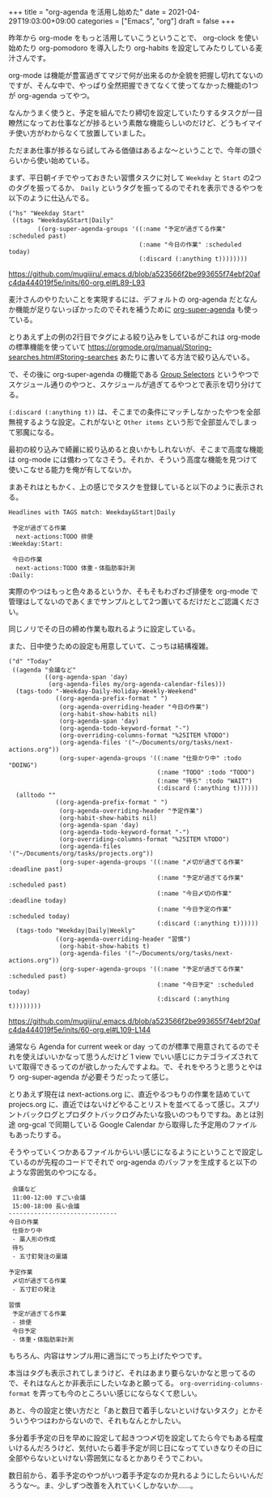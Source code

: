+++
title = "org-agenda を活用し始めた"
date = 2021-04-29T19:03:00+09:00
categories = ["Emacs", "org"]
draft = false
+++

昨年から org-mode をもっと活用していこうということで、
org-clock を使い始めたり org-pomodoro を導入したり org-habits を設定してみたりしている麦汁さんです。

org-mode は機能が豊富過ぎてマジで何が出来るのか全貌を把握し切れてないのですが、そんな中で、やっぱり全然把握できてなくて使ってなかった機能の1つが org-agenda ってやつ。

なんかうまく使うと、予定を組んでたり締切を設定していたりするタスクが一目瞭然になってお仕事などが捗るという素敵な機能らしいのだけど、どうもイマイチ使い方がわからなくて放置していました。

ただまあ仕事が捗るなら試してみる価値はあるよな〜ということで、今年の頭ぐらいから使い始めている。

まず、平日朝イチでやっておきたい習慣タスクに対して
`Weekday` と `Start` の2つのタグを振ってるか、
`Daily` というタグを振ってるのでそれを表示できるやつを以下のように仕込んでる。

```emacs-lisp
("hs" "Weekday Start"
 ((tags "Weekday&Start|Daily"
        ((org-super-agenda-groups '((:name "予定が過ぎてる作業" :scheduled past)
                                    (:name "今日の作業" :scheduled today)
                                    (:discard (:anything t))))))))
```

<https://github.com/mugijiru/.emacs.d/blob/a523566f2be993655f74ebf20afc4da444019f5e/inits/60-org.el#L89-L93>

麦汁さんのやりたいことを実現するには、デフォルトの org-agenda だとなんか機能が足りないっぽかったのでそれを補うために [org-super-agenda](https://github.com/alphapapa/org-super-agenda) も使っている。

とりあえず上の例の2行目でタグによる絞り込みをしているがこれは org-mode の標準機能を使っていて
<https://orgmode.org/manual/Storing-searches.html#Storing-searches>
あたりに書いてる方法で絞り込んでいる。

で、その後に org-super-agenda の機能である
[Group Selectors](https://github.com/alphapapa/org-super-agenda#group-selectors) というやつでスケジュール通りのやつと、スケジュールが過ぎてるやつとで表示を切り分けてる。

`(:discard (:anything t))` は、そこまでの条件にマッチしなかったやつを全部無視するような設定。これがないと `Other items` という形で全部並んでしまって邪魔になる。

最初の絞り込みで綺麗に絞り込めると良いかもしれないが、そこまで高度な機能は org-mode には備わってなさそう。それか、そういう高度な機能を見つけて使いこなせる能力を俺が有してないか。

まあそれはともかく、上の感じでタスクを登録していると以下のように表示される。

```text
Headlines with TAGS match: Weekday&Start|Daily

 予定が過ぎてる作業
  next-actions:TODO 排便                                                      :Weekday:Start:

 今日の作業
  next-actions:TODO 体重・体脂肪率計測                                                 :Daily:
```

実際のやつはもっと色々あるというか、そもそもわざわざ排便を org-mode で管理はしてないのであくまでサンプルとして2つ置いてるだけだとご認識ください。

同じノリでその日の締め作業も取れるように設定している。

また、日中使うための設定も用意していて、こっちは結構複雑。

```emacs-lisp
("d" "Today"
 ((agenda "会議など"
          ((org-agenda-span 'day)
           (org-agenda-files my/org-agenda-calendar-files)))
  (tags-todo "-Weekday-Daily-Holiday-Weekly-Weekend"
             ((org-agenda-prefix-format " ")
              (org-agenda-overriding-header "今日の作業")
              (org-habit-show-habits nil)
              (org-agenda-span 'day)
              (org-agenda-todo-keyword-format "-")
              (org-overriding-columns-format "%25ITEM %TODO")
              (org-agenda-files '("~/Documents/org/tasks/next-actions.org"))
              (org-super-agenda-groups '((:name "仕掛かり中" :todo "DOING")
                                         (:name "TODO" :todo "TODO")
                                         (:name "待ち" :todo "WAIT")
                                         (:discard (:anything t))))))
  (alltodo ""
             ((org-agenda-prefix-format " ")
              (org-agenda-overriding-header "予定作業")
              (org-habit-show-habits nil)
              (org-agenda-span 'day)
              (org-agenda-todo-keyword-format "-")
              (org-overriding-columns-format "%25ITEM %TODO")
              (org-agenda-files '("~/Documents/org/tasks/projects.org"))
              (org-super-agenda-groups '((:name "〆切が過ぎてる作業" :deadline past)
                                         (:name "予定が過ぎてる作業" :scheduled past)
                                         (:name "今日〆切の作業" :deadline today)
                                         (:name "今日予定の作業" :scheduled today)
                                         (:discard (:anything t))))))
  (tags-todo "Weekday|Daily|Weekly"
             ((org-agenda-overriding-header "習慣")
              (org-habit-show-habits t)
              (org-agenda-files '("~/Documents/org/tasks/next-actions.org"))
              (org-super-agenda-groups '((:name "予定が過ぎてる作業" :scheduled past)
                                         (:name "今日予定" :scheduled today)
                                         (:discard (:anything t))))))))
```

<https://github.com/mugijiru/.emacs.d/blob/a523566f2be993655f74ebf20afc4da444019f5e/inits/60-org.el#L109-L144>

通常なら Agenda for current week or day ってのが標準で用意されてるのでそれを使えばいいかなって思うんだけど
1 view でいい感じにカテゴライズされていて取得できるってのが欲しかったんですよね。で、それをやろうと思うとやはり org-super-agenda が必要そうだったって感じ。

とりあえず現在は next-actions.org に、直近やるつもりの作業を詰めていて
projecs.org に、直近ではないけどやることリストを並べてるって感じ。スプリントバックログとプロダクトバックログみたいな扱いのつもりですね。あとは別途 org-gcal で同期している Google Calendar から取得した予定用のファイルもあったりする。

そうやっていくつかあるファイルからいい感じになるようにということで設定しているのが先程のコードでそれで org-agenda のバッファを生成すると以下のような雰囲気のやつになる。

```text
 会議など
 11:00-12:00 すごい会議
 15:00-18:00 長い会議
------------------------------
今日の作業
 仕掛かり中
 - 藁人形の作成
 待ち
 - 五寸釘発注の稟議

予定作業
 〆切が過ぎてる作業
 - 五寸釘の発注

習慣
 予定が過ぎてる作業
 - 排便
 今日予定
 - 体重・体脂肪率計測
```

もちろん、内容はサンプル用に適当にでっち上げたやつです。

本当はタグも表示されてしまうけど、それはあまり要らないかなと思ってるので、それはなんとか非表示にしたいなあと願ってる。
`org-overriding-columns-format` を弄っても今のところいい感じにならなくて悲しい。

あと、今の設定と使い方だと「あと数日で着手しないといけないタスク」とかそういうやつはわからないので、それもなんとかしたい。

多分着手予定の日を早めに設定して起きつつ〆切を設定してたら今でもある程度いけるんだろうけど、気付いたら着手予定が同じ日になってていきなりその日に全部やらないといけない雰囲気になるとかありそうでこわい。

数日前から、着手予定のやつがいつ着手予定なのか見れるようにしたらいいんだろうな〜。ま、少しずつ改善を入れていくしかないか……。
